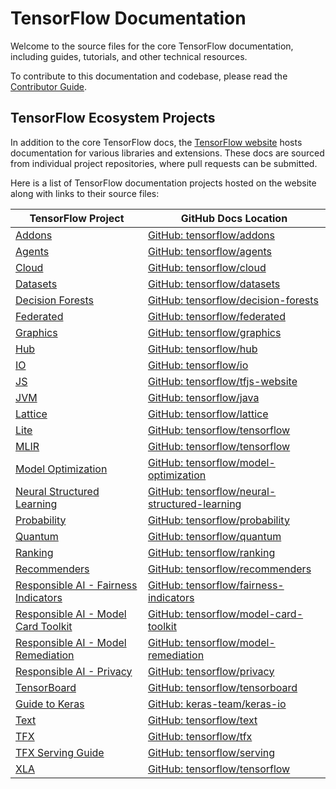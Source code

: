 # TensorFlow Documentation

Welcome to the source files for the core TensorFlow documentation, including guides, tutorials, and other technical resources. 

To contribute to this documentation and codebase, please read the [Contributor Guide](https://www.tensorflow.org/community/contribute).

## TensorFlow Ecosystem Projects

In addition to the core TensorFlow docs, the [TensorFlow website](https://www.tensorflow.org) hosts documentation for various libraries and extensions. These docs are sourced from individual project repositories, where pull requests can be submitted.

Here is a list of TensorFlow documentation projects hosted on the website along with links to their source files:

| TensorFlow Project           | GitHub Docs Location                                                       |
|------------------------------|---------------------------------------------------------------------------|
| [Addons](https://www.tensorflow.org/addons)                 | [GitHub: tensorflow/addons](https://github.com/tensorflow/addons/tree/master/docs)             |
| [Agents](https://www.tensorflow.org/agents)               | [GitHub: tensorflow/agents](https://github.com/tensorflow/agents/tree/master/docs)             |
| [Cloud](https://www.tensorflow.org/cloud)                 | [GitHub: tensorflow/cloud](https://github.com/tensorflow/cloud/tree/master/g3doc)              |
| [Datasets](https://www.tensorflow.org/datasets)           | [GitHub: tensorflow/datasets](https://github.com/tensorflow/datasets/tree/master/docs)         |
| [Decision Forests](https://www.tensorflow.org/decision_forests) | [GitHub: tensorflow/decision-forests](https://github.com/tensorflow/decision-forests/tree/main/documentation) |
| [Federated](https://www.tensorflow.org/federated)         | [GitHub: tensorflow/federated](https://github.com/tensorflow/federated/tree/main/docs)         |
| [Graphics](https://www.tensorflow.org/graphics)           | [GitHub: tensorflow/graphics](https://github.com/tensorflow/graphics/tree/master/tensorflow_graphics/g3doc) |
| [Hub](https://www.tensorflow.org/hub)                     | [GitHub: tensorflow/hub](https://github.com/tensorflow/hub/tree/master/docs)                   |
| [IO](https://www.tensorflow.org/io)                       | [GitHub: tensorflow/io](https://github.com/tensorflow/io/tree/master/docs/)                     |
| [JS](https://www.tensorflow.org/js)                       | [GitHub: tensorflow/tfjs-website](https://github.com/tensorflow/tfjs-website/tree/master/docs) |
| [JVM](https://www.tensorflow.org/jvm)                     | [GitHub: tensorflow/java](https://github.com/tensorflow/java/tree/master/docs)                 |
| [Lattice](https://www.tensorflow.org/lattice)             | [GitHub: tensorflow/lattice](https://github.com/tensorflow/lattice/tree/master/docs)           |
| [Lite](https://www.tensorflow.org/lite)                   | [GitHub: tensorflow/tensorflow](https://github.com/tensorflow/tensorflow/tree/master/tensorflow/lite/g3doc) |
| [MLIR](https://www.tensorflow.org/mlir)                   | [GitHub: tensorflow/tensorflow](https://github.com/tensorflow/tensorflow/tree/master/tensorflow/compiler/mlir/g3doc) |
| [Model Optimization](https://www.tensorflow.org/model_optimization) | [GitHub: tensorflow/model-optimization](https://github.com/tensorflow/model-optimization/tree/master/tensorflow_model_optimization/g3doc) |
| [Neural Structured Learning](https://www.tensorflow.org/neural_structured_learning) | [GitHub: tensorflow/neural-structured-learning](https://github.com/tensorflow/neural-structured-learning/tree/master/g3doc) |
| [Probability](https://www.tensorflow.org/probability)     | [GitHub: tensorflow/probability](https://github.com/tensorflow/probability/tree/main/tensorflow_probability/g3doc) |
| [Quantum](https://www.tensorflow.org/quantum)             | [GitHub: tensorflow/quantum](https://github.com/tensorflow/quantum/tree/master/docs)           |
| [Ranking](https://www.tensorflow.org/ranking)             | [GitHub: tensorflow/ranking](https://github.com/tensorflow/ranking/tree/master/docs)           |
| [Recommenders](https://www.tensorflow.org/recommenders)   | [GitHub: tensorflow/recommenders](https://github.com/tensorflow/recommenders/tree/main/docs)   |
| [Responsible AI - Fairness Indicators](https://www.tensorflow.org/responsible_ai/fairness_indicators/guide) | [GitHub: tensorflow/fairness-indicators](https://github.com/tensorflow/fairness-indicators/tree/master/g3doc) |
| [Responsible AI - Model Card Toolkit](https://www.tensorflow.org/responsible_ai/model_card_toolkit/guide) | [GitHub: tensorflow/model-card-toolkit](https://github.com/tensorflow/model-card-toolkit/tree/main/model_card_toolkit/documentation) |
| [Responsible AI - Model Remediation](https://www.tensorflow.org/responsible_ai/model_remediation) | [GitHub: tensorflow/model-remediation](https://github.com/tensorflow/model-remediation/tree/master/docs) |
| [Responsible AI - Privacy](https://www.tensorflow.org/responsible_ai/privacy/guide) | [GitHub: tensorflow/privacy](https://github.com/tensorflow/privacy/tree/master/g3doc)         |
| [TensorBoard](https://www.tensorflow.org/tensorboard)     | [GitHub: tensorflow/tensorboard](https://github.com/tensorflow/tensorboard/tree/master/docs)   |
| [Guide to Keras](https://www.tensorflow.org/guide/keras/) | [GitHub: keras-team/keras-io](https://github.com/keras-team/keras-io/tree/master/guides)       |
| [Text](https://www.tensorflow.org/text)                   | [GitHub: tensorflow/text](https://github.com/tensorflow/text/tree/master/docs)                 |
| [TFX](https://www.tensorflow.org/tfx)                     | [GitHub: tensorflow/tfx](https://github.com/tensorflow/tfx/tree/master/docs)                   |
| [TFX Serving Guide](https://www.tensorflow.org/tfx/guide/serving) | [GitHub: tensorflow/serving](https://github.com/tensorflow/serving/tree/master/tensorflow_serving/g3doc) |
| [XLA](https://www.tensorflow.org/xla)                     | [GitHub: tensorflow/tensorflow](https://github.com/tensorflow/tensorflow/tree/master/tensorflow/compiler/xla/g3doc) |

